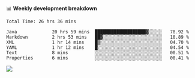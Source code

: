 

📊 **Weekly development breakdown**
<!--START_SECTION:waka-->

```text
Total Time: 26 hrs 36 mins

Java             20 hrs 59 mins  ███████████████████▓░░░░░   78.92 %
Markdown         2 hrs 53 mins   ██▓░░░░░░░░░░░░░░░░░░░░░░   10.89 %
XML              1 hr 14 mins    █▒░░░░░░░░░░░░░░░░░░░░░░░   04.70 %
YAML             1 hr 12 mins    █░░░░░░░░░░░░░░░░░░░░░░░░   04.54 %
Text             8 mins          ░░░░░░░░░░░░░░░░░░░░░░░░░   00.51 %
Properties       6 mins          ░░░░░░░░░░░░░░░░░░░░░░░░░   00.41 %
```

<!--END_SECTION:waka-->

<p align="left" dir="auto">
  <a href="#">
    <img src="https://github-readme-stats.vercel.app/api?username=JiHongYuan&show_icons=true&inc">
  </a>
</p>

